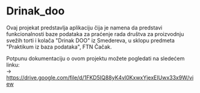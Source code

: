 # Drinak_doo

Ovaj projekat predstavlja aplikaciju čija je namena da predstavi funkcionalnosti baze podataka za praćenje rada društva za proizvodnju svežih torti i kolača "Drinak DOO" iz Smedereva, u sklopu predmeta "Praktikum iz baza podataka", FTN Čačak. 


Potpunu dokumentaciju o ovom projektu možete pogledati na sledećem linku:<br>
->  https://drive.google.com/file/d/1FKD5IQ88yK4vl0KxwxYjexEIUwx33x9W/view
